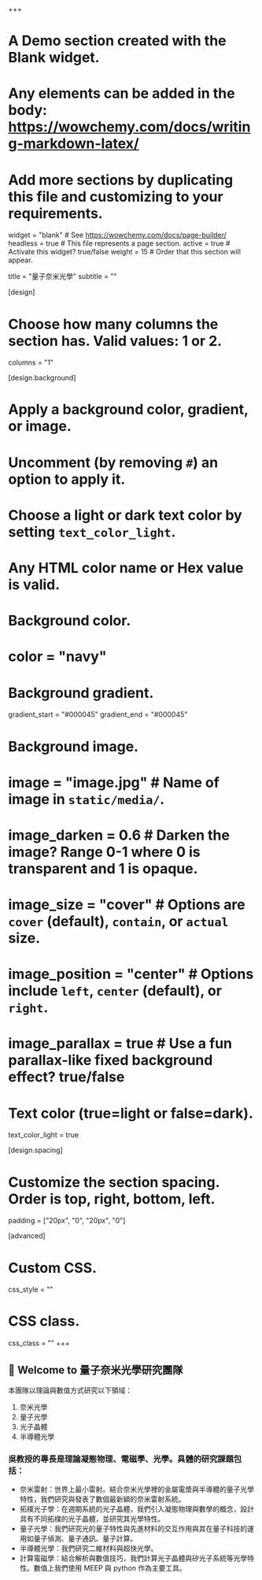 +++
# A Demo section created with the Blank widget.
# Any elements can be added in the body: https://wowchemy.com/docs/writing-markdown-latex/
# Add more sections by duplicating this file and customizing to your requirements.

widget = "blank"  # See https://wowchemy.com/docs/page-builder/
headless = true  # This file represents a page section.
active = true  # Activate this widget? true/false
weight = 15  # Order that this section will appear.

title = "量子奈米光學"
subtitle = ""

[design]
  # Choose how many columns the section has. Valid values: 1 or 2.
  columns = "1"

[design.background]
  # Apply a background color, gradient, or image.
  #   Uncomment (by removing `#`) an option to apply it.
  #   Choose a light or dark text color by setting `text_color_light`.
  #   Any HTML color name or Hex value is valid.

  # Background color.
  # color = "navy"
  
  # Background gradient.
  gradient_start = "#000045"
  gradient_end = "#000045"
  
  # Background image.
  # image = "image.jpg"  # Name of image in `static/media/`.
  # image_darken = 0.6  # Darken the image? Range 0-1 where 0 is transparent and 1 is opaque.
  # image_size = "cover"  #  Options are `cover` (default), `contain`, or `actual` size.
  # image_position = "center"  # Options include `left`, `center` (default), or `right`.
  # image_parallax = true  # Use a fun parallax-like fixed background effect? true/false
  
  # Text color (true=light or false=dark).
  text_color_light = true

[design.spacing]
  # Customize the section spacing. Order is top, right, bottom, left.
  padding = ["20px", "0", "20px", "0"]

[advanced]
 # Custom CSS. 
 css_style = ""
 
 # CSS class.
 css_class = ""
+++

## 👋 Welcome to 量子奈米光學研究團隊

本團隊以理論與數值方式研究以下領域：
1. 奈米光學
2. 量子光學
3. 光子晶體
4. 半導體光學

### 吳教授的專長是理論凝態物理、電磁學、光學。具體的研究課題包括：

- 奈米雷射：世界上最小雷射。結合奈米光學裡的金屬電漿與半導體的量子光學特性，我們研究與發表了數個最新穎的奈米雷射系統。
- 拓樸光子學：在週期系統的光子晶體，我們引入凝態物理與數學的概念，設計具有不同拓樸的光子晶體，並研究其光學特性。
- 量子光學：我們研究光的量子特性與先進材料的交互作用與其在量子科技的運用如量子偵測、量子通訊、量子計算。
- 半導體光學：我們研究二維材料與超快光學。
- 計算電磁學：結合解析與數值技巧，我們計算光子晶體與矽光子系統等光學特性。數值上我們使用 MEEP 與 python 作為主要工具。 


